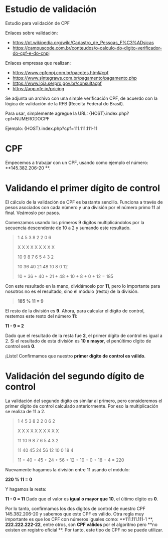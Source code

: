 # Estudio de validación
Estudio para validación de CPF

Enlaces sobre validación:
- https://pt.wikipedia.org/wiki/Cadastro_de_Pessoas_F%C3%ADsicas
- https://campuscode.com.br/conteudos/o-calculo-do-digito-verificador-do-cpf-e-do-cnpj

Enlaces empresas que realizan:
- https://www.cpfcnpj.com.br/pacotes.html#cpf
- https://www.sintegraws.com.br/pagamento/pagamento.php
- https://www.loja.serpro.gov.br/consultacpf
- https://app.nfe.io/pricing

Se adjunta un archivo con una simple verificación CPF, de acuerdo con la lógica de validación de la RFB (Receita Federal do Brasil).

Para usar, simplemente agregue la URL: {HOST}.index.php?cpf=NUMERODOCPF

Ejemplo:
{HOST}.index.php?cpf=111.111.111-11

# CPF
Empecemos a trabajar con un CPF, usando como ejemplo el número: **145.382.206-20 **.

# Validando el primer dígito de control
El cálculo de la validación de CPF es bastante sencillo. Funciona a través de pesos asociados con cada número y una división por el número primo 11 al final. Veámoslo por pasos.

Comenzamos usando los primeros 9 dígitos multiplicándolos por la secuencia descendente de 10 a 2 y sumando este resultado.

> 1	4 5	3 8	2 2	0 6
> 
> X	X X	X X	X X	X X
> 
> 10 9 8 7 6 5 4 3 2
> 
> 10 36 40 21 48 10 8 0 12
> 
> 10 + 36 + 40 + 21 + 48 + 10 + 8 + 0 + 12 = 185
> 

Con este resultado en la mano, dividámoslo por **11**, pero lo importante para nosotros no es el resultado, sino el módulo (resto) de la división.

> **185 % 11 = 9**


El resto de la división es **9**. Ahora, para calcular el dígito de control, restemos este resto del número **11**:

**11 - 9 = 2**

Dado que el resultado de la resta fue **2**, el primer dígito de control es igual a 2. Si el resultado de esta división es **10 o mayor**, el penúltimo dígito de control será **0**.

¡Listo! Confirmamos que nuestro **primer dígito de control es válido**.

# Validación del segundo dígito de control
La validación del segundo dígito es similar al primero, pero consideremos el primer dígito de control calculado anteriormente. Por eso la multiplicación se realiza de 11 a 2.

> 1	4	5	3	8	2	2	0	6	2
> 
> X	X	X	X	X	X	X	X	X	X
>
>11	10	9	8	7	6	5	4	3	2
>
>11	40	45	24	56	12	10	0	18	4
>
>11 + 40 + 45 + 24 + 56 + 12 + 10 + 0 + 18 + 4 = 220
>

Nuevamente hagamos la división entre 11 usando el módulo:

**220 % 11 = 0**

Y hagamos la resta:

**11 - 0 = 11**
Dado que el valor es **igual o mayor que 10**, el último dígito es **0**.

Por lo tanto, confirmamos los dos dígitos de control de nuestro CPF 145.382.206-20 y sabemos que este CPF es válido. Otra regla muy importante es que los CPF con números iguales como: **111.111.111-1 **, **222.222.222-22**, entre otros, son **CPF válidos** por el algoritmo pero **no existen en registro oficial **. Por tanto, este tipo de CPF no se puede utilizar.

